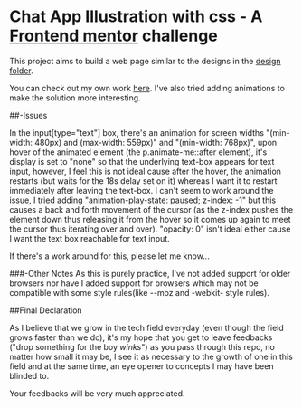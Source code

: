 # Chat App Illustration with css - A [Frontend mentor](https://www.frontendmentor.io) challenge

This project aims to build a web page similar to the designs in the [design folder](./design).

You can check out my own work [here](https://upcomin.github.io/Chat_App_Css/#). I've also tried adding animations to make the solution more interesting.

##-Issues

In the input\[type="text"\] box, there's an animation for screen widths "(min-width: 480px) and (max-width: 559px)" and "(min-width: 768px)", upon hover of the animated element (the p.animate-me::after element), it's display is set to "none" so that the underlying text-box appears for text input, however, I feel this is not ideal cause after the hover, the animation restarts (but waits for the 18s delay set on it) whereas I want it to restart immediately after leaving the text-box. I can't seem to work around the issue, I tried adding "animation-play-state: paused; z-index: -1" but this causes a back and forth movement of the cursor (as the z-index pushes the element down thus releasing it from the hover so it comes up again to meet the cursor thus iterating over and over). "opacity: 0" isn't ideal either cause I want the text box reachable for text input. 

If there's a work around for this, please let me know...

###-Other Notes
As this is purely practice, I've not added support for older browsers nor have I added support for browsers which may not be compatible with some style rules(like --moz and -webkit-  style rules).

##Final Declaration

As I believe that we grow in the tech field everyday (even though the field grows faster than we do), it's my hope that you get to leave feedbacks ("drop something for the boy *winks*") as you pass through this repo, no matter how small it may be, I see it as necessary to the growth of one in this field and at the same time, an eye opener to concepts I may have been blinded to.

Your feedbacks will be very much appreciated.
